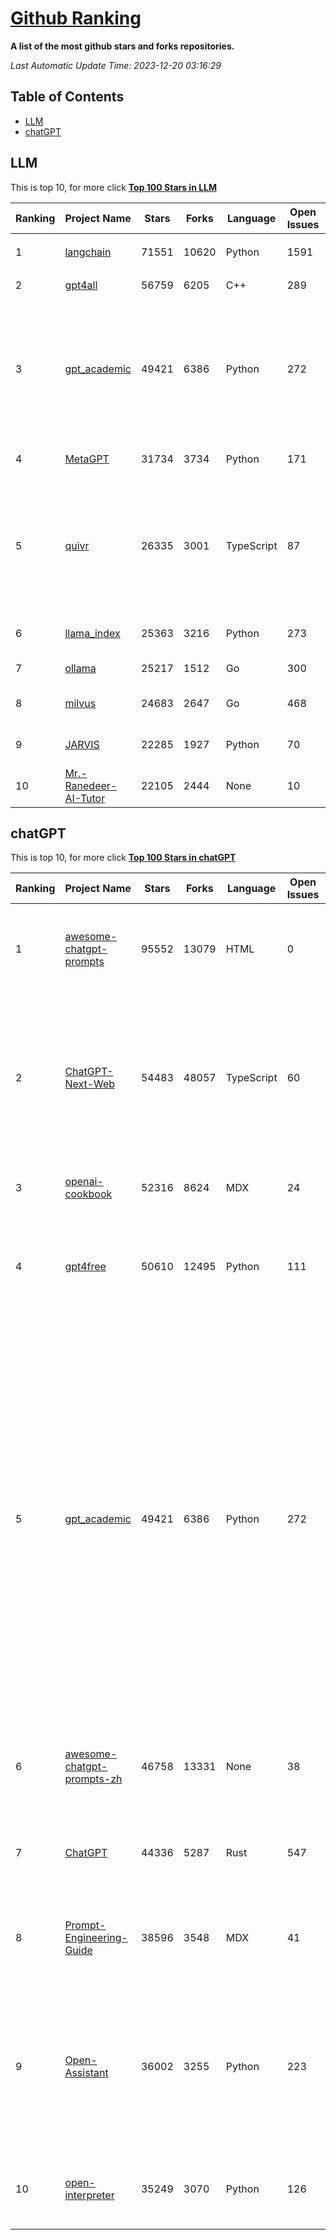 [Github Ranking](./README.md)
==========

**A list of the most github stars and forks repositories.**

*Last Automatic Update Time: 2023-12-20 03:16:29*

## Table of Contents
 * [LLM](#LLM)
 * [chatGPT](#chatGPT)

## LLM

This is top 10, for more click **[Top 100 Stars in LLM](Top100/LLM.md)**

| Ranking | Project Name | Stars | Forks | Language | Open Issues | Description | Last Commit |
| ------- | ------------ | ----- | ----- | -------- | ----------- | ----------- | ----------- |
| 1 | [langchain](https://github.com/langchain-ai/langchain) | 71551 | 10620 | Python | 1591 | ⚡ Building applications with LLMs through composability ⚡ | 2023-12-20T03:10:46Z |
| 2 | [gpt4all](https://github.com/nomic-ai/gpt4all) | 56759 | 6205 | C++ | 289 | gpt4all: open-source LLM chatbots that you can run anywhere | 2023-12-19T03:28:34Z |
| 3 | [gpt_academic](https://github.com/binary-husky/gpt_academic) | 49421 | 6386 | Python | 272 | 为ChatGPT/GLM提供实用化交互界面，特别优化论文阅读/润色/写作体验，模块化设计，支持自定义快捷按钮&函数插件，支持Python和C++等项目剖析&自译解功能，PDF/LaTex论文翻译&总结功能，支持并行问询多种LLM模型，支持chatglm2等本地模型。兼容文心一言, moss, llama2, rwkv, claude2, 通义千问, 书生, 讯飞星火等。 | 2023-12-20T01:10:01Z |
| 4 | [MetaGPT](https://github.com/geekan/MetaGPT) | 31734 | 3734 | Python | 171 | 🌟 The Multi-Agent Framework: Given one line Requirement, return PRD, Design, Tasks, Repo | 2023-12-19T16:59:27Z |
| 5 | [quivr](https://github.com/StanGirard/quivr) | 26335 | 3001 | TypeScript | 87 | Your GenAI Second Brain 🧠  A personal productivity assistant (RAG) ⚡️🤖 Chat with your docs (PDF, CSV, ...)  & apps using Langchain, GPT 3.5 / 4 turbo, Private, Anthropic, VertexAI, Ollama, LLMs, that you can share with users !  Local & Private alternative to OpenAI GPTs & ChatGPT powered by retrieval-augmented generation  | 2023-12-19T09:00:10Z |
| 6 | [llama_index](https://github.com/run-llama/llama_index) | 25363 | 3216 | Python | 273 | LlamaIndex (formerly GPT Index) is a data framework for your LLM applications | 2023-12-20T02:08:00Z |
| 7 | [ollama](https://github.com/jmorganca/ollama) | 25217 | 1512 | Go | 300 | Get up and running with Llama 2 and other large language models locally | 2023-12-19T23:52:47Z |
| 8 | [milvus](https://github.com/milvus-io/milvus) | 24683 | 2647 | Go | 468 | A cloud-native vector database, storage for next generation AI applications | 2023-12-20T03:04:46Z |
| 9 | [JARVIS](https://github.com/microsoft/JARVIS) | 22285 | 1927 | Python | 70 | JARVIS, a system to connect LLMs with ML community. Paper: https://arxiv.org/pdf/2303.17580.pdf | 2023-12-04T10:58:34Z |
| 10 | [Mr.-Ranedeer-AI-Tutor](https://github.com/JushBJJ/Mr.-Ranedeer-AI-Tutor) | 22105 | 2444 | None | 10 | A GPT-4 AI Tutor Prompt for customizable personalized learning experiences. | 2023-11-18T21:18:14Z |


## chatGPT

This is top 10, for more click **[Top 100 Stars in chatGPT](Top100/chatGPT.md)**

| Ranking | Project Name | Stars | Forks | Language | Open Issues | Description | Last Commit |
| ------- | ------------ | ----- | ----- | -------- | ----------- | ----------- | ----------- |
| 1 | [awesome-chatgpt-prompts](https://github.com/f/awesome-chatgpt-prompts) | 95552 | 13079 | HTML | 0 | This repo includes ChatGPT prompt curation to use ChatGPT better. | 2023-12-12T06:28:47Z |
| 2 | [ChatGPT-Next-Web](https://github.com/ChatGPTNextWeb/ChatGPT-Next-Web) | 54483 | 48057 | TypeScript | 60 | A well-designed cross-platform ChatGPT UI (Web / PWA / Linux / Win / MacOS). 一键拥有你自己的跨平台 ChatGPT 应用。 | 2023-12-20T01:59:22Z |
| 3 | [openai-cookbook](https://github.com/openai/openai-cookbook) | 52316 | 8624 | MDX | 24 | Examples and guides for using the OpenAI API | 2023-12-20T02:21:58Z |
| 4 | [gpt4free](https://github.com/xtekky/gpt4free) | 50610 | 12495 | Python | 111 | The official gpt4free repository \| various collection of powerful language models | 2023-12-19T20:46:07Z |
| 5 | [gpt_academic](https://github.com/binary-husky/gpt_academic) | 49421 | 6386 | Python | 272 | 为ChatGPT/GLM提供实用化交互界面，特别优化论文阅读/润色/写作体验，模块化设计，支持自定义快捷按钮&函数插件，支持Python和C++等项目剖析&自译解功能，PDF/LaTex论文翻译&总结功能，支持并行问询多种LLM模型，支持chatglm2等本地模型。兼容文心一言, moss, llama2, rwkv, claude2, 通义千问, 书生, 讯飞星火等。 | 2023-12-20T01:10:01Z |
| 6 | [awesome-chatgpt-prompts-zh](https://github.com/PlexPt/awesome-chatgpt-prompts-zh) | 46758 | 13331 | None | 38 | ChatGPT 中文调教指南。各种场景使用指南。学习怎么让它听你的话。 | 2023-12-06T17:31:31Z |
| 7 | [ChatGPT](https://github.com/lencx/ChatGPT) | 44336 | 5287 | Rust | 547 | 🔮 ChatGPT Desktop Application (Mac, Windows and Linux) | 2023-12-13T09:26:58Z |
| 8 | [Prompt-Engineering-Guide](https://github.com/dair-ai/Prompt-Engineering-Guide) | 38596 | 3548 | MDX | 41 | 🐙 Guides, papers, lecture, notebooks and resources for prompt engineering | 2023-12-18T04:39:29Z |
| 9 | [Open-Assistant](https://github.com/LAION-AI/Open-Assistant) | 36002 | 3255 | Python | 223 | OpenAssistant is a chat-based assistant that understands tasks, can interact with third-party systems, and retrieve information dynamically to do so. | 2023-12-05T08:06:59Z |
| 10 | [open-interpreter](https://github.com/KillianLucas/open-interpreter) | 35249 | 3070 | Python | 126 | OpenAI's Code Interpreter in your terminal, running locally | 2023-12-19T08:32:57Z |

